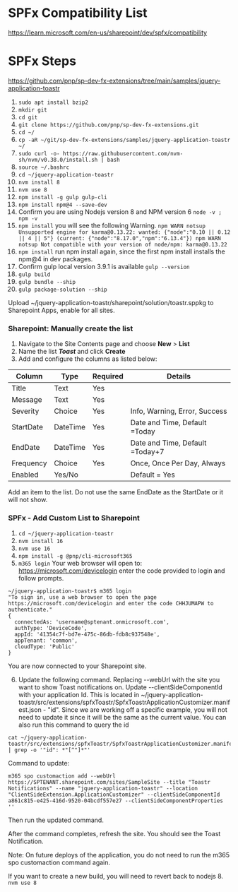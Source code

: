 # SPFx Compatibility List
https://learn.microsoft.com/en-us/sharepoint/dev/spfx/compatibility

# SPFx Steps
https://github.com/pnp/sp-dev-fx-extensions/tree/main/samples/jquery-application-toastr

1. `sudo apt install bzip2`
2. `mkdir git`
3. `cd git`
4. `git clone https://github.com/pnp/sp-dev-fx-extensions.git`
5. `cd ~/`
6. `cp -aR ~/git/sp-dev-fx-extensions/samples/jquery-application-toastr ~/`
7. `sudo curl -o- https://raw.githubusercontent.com/nvm-sh/nvm/v0.38.0/install.sh | bash`
8. `source ~/.bashrc`
9. `cd ~/jquery-application-toastr`
10. `nvm install 8`
11. `nvm use 8`
12. `npm install -g gulp gulp-cli`
13. `npm install npm@4 --save-dev` 
14. Confirm you are using Nodejs version 8 and NPM version 6 `node -v ; npm -v`
15. `npm install` you will see the following Warning.
`npm WARN notsup Unsupported engine for karma@0.13.22: wanted: {"node":"0.10 || 0.12 || 4 || 5"} (current: {"node":"8.17.0","npm":"6.13.4"})
npm WARN notsup Not compatible with your version of node/npm: karma@0.13.22`
16. `npm install` run npm install again, since the first npm install installs the npm@4 in dev packages. 
17. Confirm gulp local version 3.9.1 is available `gulp --version` 
18. `gulp build`
19. `gulp bundle --ship`
20. `gulp package-solution --ship`

Upload ~/jquery-application-toastr/sharepoint/solution/toastr.sppkg to Sharepoint Apps, enable for all sites.
### Sharepoint: Manually create the list

1. Navigate to the Site Contents page and choose **New** > **List**
2. Name the list _**Toast**_ and click **Create**
3. Add and configure the columns as listed below:

Column | Type | Required | Details
--- | --- | --- | ---
Title | Text | Yes |
Message | Text | Yes |
Severity | Choice | Yes | Info, Warning, Error, Success
StartDate | DateTime | Yes | Date and Time, Default =Today
EndDate | DateTime | Yes | Date and Time, Default =Today+7
Frequency | Choice | Yes | Once, Once Per Day, Always
Enabled | Yes/No | | Default = Yes

Add an item to the list. Do not use the same EndDate as the StartDate or it will not show.

### SPFx - Add Custom List to Sharepoint

1. `cd ~/jquery-application-toastr`
2. `nvm install 16`
3. `nvm use 16`
4. `npm install -g @pnp/cli-microsoft365`
5. `m365 login`
Your web browser will open to: https://microsoft.com/devicelogin enter the code provided to login and follow prompts. 
```
~/jquery-application-toastr$ m365 login
"To sign in, use a web browser to open the page https://microsoft.com/devicelogin and enter the code CHHJUMAPW to authenticate."
{
  connectedAs: 'username@sptenant.onmicrosoft.com',
  authType: 'DeviceCode',
  appId: '41354c7f-bd7e-475c-86db-fdb8c937548e',
  appTenant: 'common',
  cloudType: 'Public'
}
```
You are now connected to your Sharepoint site.

6. Update the following command. Replacing --webUrl with the site you want to show Toast notifications on.
Update --clientSideComponentId with your application Id. This is located in
~/jquery-application-toastr/src/extensions/spfxToastr/SpfxToastrApplicationCustomizer.manifest.json - "id". Since we are working off a specific example, you will not need to update it since it will be the same as the current value.
You can also run this command to query the id
```
cat ~/jquery-application-toastr/src/extensions/spfxToastr/SpfxToastrApplicationCustomizer.manifest.json | grep -o '"id": *"[^"]*"'
```

Command to update: 
```
m365 spo customaction add --webUrl https://SPTENANT.sharepoint.com/sites/SampleSite --title "Toastr Notifications" --name "jquery-application-toastr" --location "ClientSideExtension.ApplicationCustomizer" --clientSideComponentId a861c815-e425-416d-9520-04bcdf557e27 --clientSideComponentProperties ''
```

Then run the updated command.

After the command completes, refresh the site. You should see the Toast Notification. 

Note: On future deploys of the application, you do not need to run the m365 spo customaction command again. 

If you want to create a new build, you will need to revert back to nodejs 8.
```nvm use 8```
